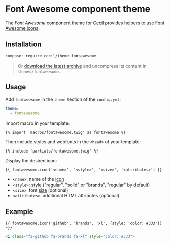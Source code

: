 # Font Awesome component theme

The _Font Awesome_ component theme for [Cecil](https://cecil.app) provides helpers to use [Font Awesome icons](https://fontawesome.com/search?o=r&m=free&s=solid%2Cregular&f=brands%2Cclassic).

## Installation

```bash
composer require cecil/theme-fontawesome
```

> Or [download the latest archive](https://github.com/Cecilapp/theme-fontawesome/releases/latest/) and uncompress its content in `themes/fontawesome`.

## Usage

Add `fontawesome` in the `theme` section of the `config.yml`:

```yaml
theme:
  - fontawesome
```

Import macro in your template:

```twig
{% import 'macros/fontawesome.twig' as fontawesome %}
```

Then include styles and webfonts in the `<head>` of your template:

```twig
{% include 'partials/fontawesome.twig' %}
```

Display the desired icon:

```twig
{{ fontawesome.icon('<name>', '<style>', '<size>', '<attributes>') }}
```

- `<name>`: name of the [icon](https://fontawesome.com/search?o=r&m=free&s=solid%2Cregular&f=brands%2Cclassic)
- `<style>`: style ("regular", "solid" or "brands", "regular" by default)
- `<size>`: font [size](https://fontawesome.com/docs/web/style/size) (optional)
- `<attributes>`: additional HTML attributes (optional)

## Example

```twig
{{ fontawesome.icon('github', 'brands', 'xl', {style: 'color: #333'}) ~}}
```

```html
<i class="fa-github fa-brands fa-xl" style="color: #333">
```
